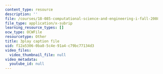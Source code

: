 ```yaml
---
content_type: resource
description: ''
file: /courses/18-085-computational-science-and-engineering-i-fall-2008/f12a53060ba85c4e91a4c79bc77134d3_a6sPpQXST5E.vtt
file_type: application/x-subrip
learning_resource_types: []
ocw_type: OCWFile
resourcetype: Other
title: 3play caption file
uid: f12a5306-0ba8-5c4e-91a4-c79bc77134d3
video_files:
  video_thumbnail_file: null
video_metadata:
  youtube_id: null
---
```

